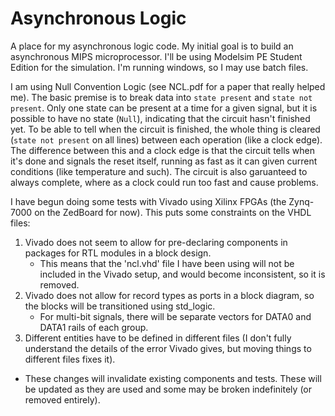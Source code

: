 # Asynchronous Logic
A place for my asynchronous logic code. My initial goal is to build an asynchronous MIPS microprocessor. I'll be using Modelsim PE Student Edition for the simulation. I'm running windows, so I may use batch files.

I am using Null Convention Logic (see NCL.pdf for a paper that really helped me). The basic premise is to break data into `state present` and `state not present`. Only one state can be present at a time for a given signal, but it is possible to have no state (`Null`), indicating that the circuit hasn't finished yet. To be able to tell when the circuit is finished, the whole thing is cleared (`state not present` on all lines) between each operation (like a clock edge). The difference between this and a clock edge is that the circuit tells when it's done and signals the reset itself, running as fast as it can given current conditions (like temperature and such). The circuit is also garuanteed to always complete, where as a clock could run too fast and cause problems.

I have begun doing some tests with Vivado using Xilinx FPGAs (the Zynq-7000 on the ZedBoard for now). This puts some constraints on the VHDL files:

 1. Vivado does not seem to allow for pre-declaring components in packages for RTL modules in a block design.
     - This means that the 'ncl.vhd' file I have been using will not be included in the Vivado setup, and would become inconsistent, so it is removed.
 2. Vivado does not allow for record types as ports in a block diagram, so the blocks will be transitioned using std_logic.
     - For multi-bit signals, there will be separate vectors for DATA0 and DATA1 rails of each group.
 3. Different entities have to be defined in different files (I don't fully understand the details of the error Vivado gives, but moving things to different files fixes it).
 
 - These changes will invalidate existing components and tests. These will be updated as they are used and some may be broken indefinitely (or removed entirely). 
